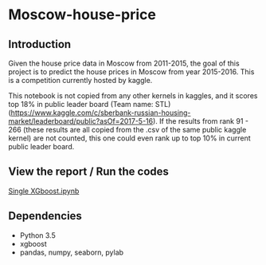 # Moscow-house-price

## Introduction

Given the house price data in Moscow from 2011-2015, the goal of this project is to predict the house prices in Moscow from year 2015-2016. This is a competition currently hosted by kaggle.

This notebook is not copied from any other kernels in kaggles, and it scores top 18% in public leader board (Team name: STL) (https://www.kaggle.com/c/sberbank-russian-housing-market/leaderboard/public?asOf=2017-5-16). If the results from rank 91 - 266 (these results are all copied from the .csv of the same public kaggle kernel) are not counted, this one could even rank up to top 10% in current public leader board.

## View the report  / Run the codes

[Single XGboost.ipynb](https://github.com/Shiutang-Li/Moscow-house-price/blob/master/Single%20XGboost.ipynb)

## Dependencies 

* Python 3.5   
* xgboost   
* pandas, numpy, seaborn, pylab
